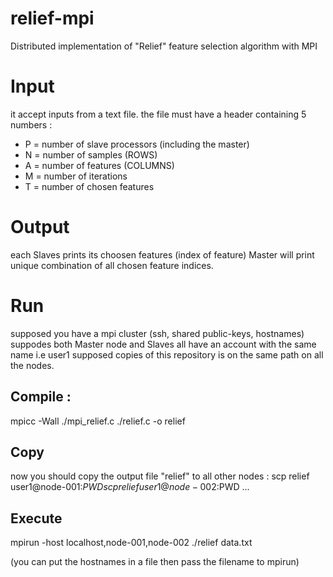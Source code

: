 # relief-mpi
Distributed implementation of "Relief" feature selection algorithm with MPI

# Input
it accept inputs from a text file.
the file must have a header containing 5 numbers :
- P = number of slave processors (including the master)
- N = number of samples  (ROWS)
- A = number of features (COLUMNS)
- M = number of iterations
- T = number of chosen features

# Output
each Slaves prints its choosen features (index of feature)
Master will print unique combination of all chosen feature indices.

# Run
supposed you have a mpi cluster (ssh, shared public-keys, hostnames)
suppodes both Master node and Slaves all have an account with the same name i.e user1
supposed copies of this repository is on the same path on all the nodes.

## Compile : 
mpicc -Wall ./mpi_relief.c ./relief.c -o relief 

## Copy
now you should copy the output file "relief" to all other nodes : 
scp relief user1@node-001:$PWD
scp relief user1@node-002:$PWD
...

## Execute
mpirun -host localhost,node-001,node-002 ./relief data.txt

(you can put the hostnames in a file then pass the filename to mpirun)
